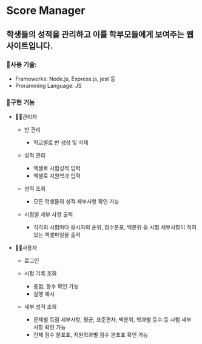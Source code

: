 # Score Manager

## 학생들의 성적을 관리하고 이를 학부모들에게 보여주는 웹사이트입니다.

### 🔨사용 기술: 
* Frameworks: Node.js, Express.js, jest 등
* Proramming Language: JS

### 📃구현 기능
* 👨‍💻관리자
  * 반 관리
    * 학교별로 반 생성 및 삭제

  * 성적 관리
    * 엑셀로 시험성적 입력
    * 엑셀로 지원학과 입력

  * 성적 조회
    * 모든 학생들의 성적 세부사항 확인 가능

  * 시험별 세부 사항 출력
    * 각각의 시험마다 응시자의 순위, 점수분포, 백분위 등 시험 세부사항이 적혀있는 엑셀파일을 출력

* 🙍‍♂️사용자
  * 로그인

  * 시험 기록 조회
     * 총점, 등수 확인 가능
     * 실행 예시

  * 세부 성적 조회
    * 문제별 득점 세부사항, 평균, 표준편차, 백분위, 학과별 등수 등 시험 세부 사항 확인 가능
    * 전체 점수 분포표, 지원학과별 점수 분포표 확인 가능 
